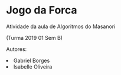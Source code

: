 # Jogo da Forca
Atividade da aula de Algoritmos do Masanori

(Turma 2019 01 Sem B)

Autores:
<li>Gabriel Borges</li>
<li>Isabelle Oliveira</li>
